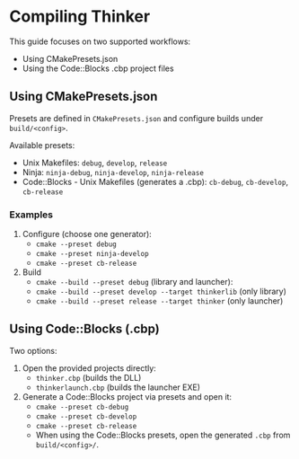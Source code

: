 # Compiling Thinker

This guide focuses on two supported workflows:
- Using CMakePresets.json
- Using the Code::Blocks .cbp project files

## Using CMakePresets.json

Presets are defined in `CMakePresets.json` and configure builds under `build/<config>`.

Available presets:
- Unix Makefiles: `debug`, `develop`, `release`
- Ninja: `ninja-debug`, `ninja-develop`, `ninja-release`
- Code::Blocks - Unix Makefiles (generates a .cbp): `cb-debug`, `cb-develop`, `cb-release`

### Examples
1. Configure (choose one generator):
   - `cmake --preset debug`
   - `cmake --preset ninja-develop`
   - `cmake --preset cb-release`
2. Build
   - `cmake --build --preset debug` (library and launcher):
   - `cmake --build --preset develop --target thinkerlib` (only library)
   - `cmake --build --preset release --target thinker` (only launcher)

## Using Code::Blocks (.cbp)

Two options:
1) Open the provided projects directly:
   - `thinker.cbp` (builds the DLL)
   - `thinkerlaunch.cbp` (builds the launcher EXE)
2) Generate a Code::Blocks project via presets and open it:
   - `cmake --preset cb-debug`
   - `cmake --preset cb-develop`
   - `cmake --preset cb-release`
   * When using the Code::Blocks presets, open the generated `.cbp` from `build/<config>/`. 
